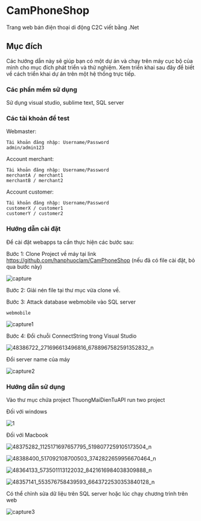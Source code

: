 # CamPhoneShop

Trang web bán điện thoại di động C2C viết bằng .Net

## Mục đích

Các hướng dẫn này sẽ giúp bạn có một dự án và chạy trên máy cục bộ của mình cho mục đích phát triển và thử nghiệm. Xem triển khai sau đây để biết về cách triển khai dự án trên một hệ thống trực tiếp.

### Các phần mềm sử dụng

Sử dụng visual studio, sublime text, SQL server

### Các tài khoản để test

Webmaster:

```
Tài khoản đăng nhập: Username/Password
admin/admin123
```

Account merchant:

```
Tài khoản đăng nhập: Username/Password
merchantA / merchant1
merchantB / merchant2

```

Account customer:

```
Tài khoản đăng nhập: Username/Password
customerX / customer1
customerY / customer2

```

### Hướng dẫn cài đặt

Để cài đặt webapps ta cần thực hiện các bước sau:

Bước 1: Clone Project về máy tại link https://github.com/hanphuoclam/CamPhoneShop (nếu đã có file cài đặt, bỏ qua bước này)

![capture](https://user-images.githubusercontent.com/32255703/50264487-857c0080-044d-11e9-8ae3-ec5f2ec45291.PNG)


Bước 2: Giải nén file tại thư mục vừa clone về.


Bước 3: Attack database webmobile vào SQL server


```
webmobile
```


![capture1](https://user-images.githubusercontent.com/32255703/50264824-08ea2180-044f-11e9-9f66-76847910e66f.PNG)

Bước 4: Đổi chuỗi ConnectString trong Visual Studio

![48386722_271696613496816_6788967582591352832_n](https://user-images.githubusercontent.com/32255703/50265523-967b4080-0452-11e9-8a46-119462c11c9e.png)

Đổi server name của máy

![capture2](https://user-images.githubusercontent.com/32255703/50265667-2c16d000-0453-11e9-9507-8024f9c45328.PNG)


### Hướng dẫn sử dụng 

Vào thư mục chứa project ThuongMaiDienTuAPI run two project

Đối với windows

![1](https://user-images.githubusercontent.com/32255703/50270272-95064400-0463-11e9-8af4-8eb38ca524ed.png)

Đối với Macbook

![48375282_1125171697657795_5198077259105173504_n](https://user-images.githubusercontent.com/32255703/50270475-44dbb180-0464-11e9-8665-43dad843372b.png)

![48388400_517092108700503_3742822659956670464_n](https://user-images.githubusercontent.com/32255703/50270506-58871800-0464-11e9-8d84-508df748c1e9.png)

![48364133_573501113122032_8421616984038309888_n](https://user-images.githubusercontent.com/32255703/50270451-31c8e180-0464-11e9-8eab-30c9a0dec6ac.png)


![48357141_553576758439593_6643722530353840128_n](https://user-images.githubusercontent.com/32255703/50270394-f9290800-0463-11e9-9b1d-35fd9c773148.png)


Có thể chỉnh sửa dữ liệu trên SQL server hoặc lúc chạy chương trình trên web

![capture3](https://user-images.githubusercontent.com/32255703/50268775-a9940d80-045e-11e9-921e-6bbedc08c526.PNG)




